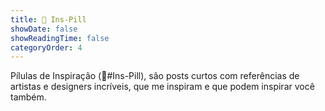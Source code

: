```yaml
---
title: 💊 Ins-Pill
showDate: false
showReadingTime: false
categoryOrder: 4
---
```


Pílulas de Inspiração (💊#Ins-Pill), são posts curtos com referências de artistas e designers incríveis, que me inspiram e que podem inspirar você também.